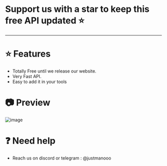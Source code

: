 # Support us with a star to keep this free API updated ⭐
-----------------------------------
# ⭐ Features 
- Totally Free until we release our website.
- Very Fast API.
- Easy to add it in your tools

# 📷 Preview
![image](https://github.com/user-attachments/assets/b08ce497-fb0e-4b5c-ad15-55ded8a1441f)

# ❓ Need help
- Reach us on discord or telegram : @justmanooo 
